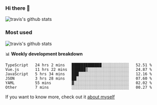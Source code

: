 ### Hi there 👋

<!--
**HondryTravis/HondryTravis** is a ✨ _special_ ✨ repository because its `README.md` (this file) appears on your GitHub profile.

Here are some ideas to get you started:

- 🔭 I’m currently working on ...
- 🌱 I’m currently learning ...
- 👯 I’m looking to collaborate on ...
- 🤔 I’m looking for help with ...
- 💬 Ask me about ...
- 📫 How to reach me: ...
- 😄 Pronouns: ...
- ⚡ Fun fact: ...
-->

![travis's github stats](https://github-readme-stats.vercel.app/api?username=HondryTravis&hide=stars)
### Most used
![travis's github stats](https://github-readme-stats.anuraghazra1.vercel.app/api/top-langs/?username=HondryTravis&layout=compact&hide_title=true)

📊 **Weekly development breakdown**

<!--START_SECTION:waka-->

```text
TypeScript   24 hrs 2 mins   █████████████░░░░░░░░░░░░   52.51 %
Vue.js       11 hrs 22 mins  ██████▒░░░░░░░░░░░░░░░░░░   24.87 %
JavaScript   5 hrs 34 mins   ███░░░░░░░░░░░░░░░░░░░░░░   12.16 %
JSON         3 hrs 28 mins   ██░░░░░░░░░░░░░░░░░░░░░░░   07.60 %
YAML         55 mins         ▓░░░░░░░░░░░░░░░░░░░░░░░░   02.02 %
Other        7 mins          ░░░░░░░░░░░░░░░░░░░░░░░░░   00.27 %
```

<!--END_SECTION:waka-->

If you want to know more, check out it [about myself](https://hondrytravis.github.io/)
